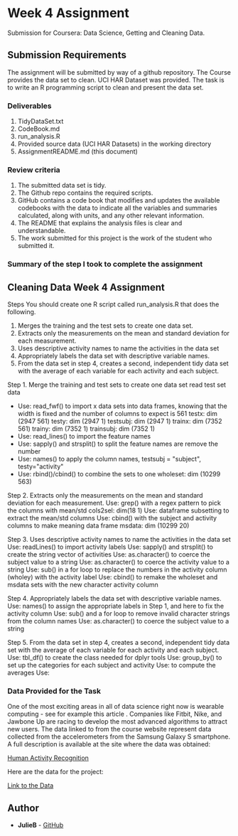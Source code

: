 # Week 4 Assignment 
Submission for Coursera: Data Science, Getting and Cleaning Data.

## Submission Requirements
The assignment will be submitted by way of a github repository. The Course provides the data set to clean. UCI HAR Dataset was provided. The task is to write an R programming script to clean and present the data set.

### Deliverables
1.  TidyDataSet.txt 
2.  CodeBook.md
3.  run_analysis.R
4.  Provided source data (UCI HAR Datasets) in the working directory
5.  AssignmentREADME.md  (this document)

### Review criteria 
1. The submitted data set is tidy.
2. The Github repo contains the required scripts.
3. GitHub contains a code book that modifies and updates the available codebooks with the data to indicate all the variables and summaries calculated, along with units, and any other relevant information.
4. The README that explains the analysis files is clear and understandable.
5. The work submitted for this project is the work of the student who submitted it.

### Summary of the step I took to complete the assignment
## Cleaning Data Week 4 Assignment
Steps
You should create one R script called run_analysis.R that does the following.
 1. Merges the training and the test sets to create one data set.
 2. Extracts only the measurements on the mean and standard deviation for each measurement.
 3. Uses descriptive activity names to name the activities in the data set
 4. Appropriately labels the data set with descriptive variable names.
 5. From the data set in step 4, creates a second, independent tidy data set 
      with the average of each variable for each activity and each subject.

Step 1. Merge the training and test sets to create one data set read test set data
   * Use: read_fwf() to import x data sets into data frames, knowing that the width is fixed
           and the number of columns to expect is 561
              testx: dim (2947  561)
              testy: dim (2947    1)
              testsubj: dim (2947    1)
              trainx: dim (7352  561)
              trainy: dim (7352    1)
              trainsubj: dim (7352    1)
  * Use: read_lines() to import the feature names
  * Use: sapply() and strsplit() to split the feature names are remove the number 
  * Use: names() to apply the column names, testsubj = "subject", testy="activity"
  * Use: rbind()/cbind() to combine the sets to one
              wholeset: dim (10299  563)

Step 2. Extracts only the measurements on the mean and standard deviation 
      for each measurement.
  Use: grep() with a regex pattern to pick the columns with mean/std
            cols2sel: dim(18 1)
  Use: dataframe subsetting to extract the mean/std columns
  Use: cbind() with the subject and activity columns to make meaning data frame
            msdata: dim (10299 20)

Step 3. Uses descriptive activity names to name the activities in the data set
  Use: readLines() to import activity labels
  Use: sapply() and strsplit() to create the string vector of activities
  Use: as.character() to coerce the subject value to a string
  Use: as.character() to coerce the activity value to a string
  Use: sub() in a for loop to replace the numbers in the activity column (wholey) 
            with the activity label
  Use: cbind() to remake the wholeset and msdata sets with the new character activity column

Step 4. Appropriately labels the data set with descriptive variable names.
  Use: names() to assign the appropriate labels in Step 1, and here to fix the activity column
  Use: sub() and a for loop to remove invalid character strings from the column names
  Use: as.character() to coerce the subject value to a string

Step 5. From the data set in step 4, creates a second, independent tidy data set 
      with the average of each variable for each activity and each subject.
  Use: tbl_df() to create the class needed for dplyr tools
  Use: group_by() to set up the categories for each subject and activity
  Use:            to compute the averages
  Use: 

### Data Provided for the Task
One of the most exciting areas in all of data science right now is wearable computing - see for example this article . Companies like Fitbit, Nike, and Jawbone Up are racing to develop the most advanced algorithms to attract new users. The data linked to from the course website represent data collected from the accelerometers from the Samsung Galaxy S smartphone. A full description is available at the site where the data was obtained:

[Human Activity Recognition](http://archive.ics.uci.edu/ml/datasets/Human+Activity+Recognition+Using+Smartphones)

Here are the data for the project:

[Link to the Data](https://d396qusza40orc.cloudfront.net/getdata%2Fprojectfiles%2FUCI%20HAR%20Dataset.zip)

## Author

* **JulieB** - [GitHub](https://gist.github.com/julieb-dreamlab)

